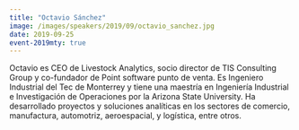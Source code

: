 ```yaml
---
title: "Octavio Sánchez"
image: /images/speakers/2019/09/octavio_sanchez.jpg
date: 2019-09-25
event-2019mty: true
---
```


Octavio es CEO de Livestock Analytics, socio director de TIS Consulting Group y co-fundador de Point software punto de venta. Es Ingeniero Industrial del Tec de Monterrey y tiene una maestría en Ingeniería Industrial e Investigación de Operaciones por la Arizona State University. Ha desarrollado proyectos y soluciones analíticas en los sectores de comercio, manufactura, automotriz, aeroespacial, y logística, entre otros.